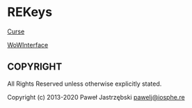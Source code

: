 ﻿# REKeys

[Curse](https://www.curseforge.com/wow/addons/rekeys-keystone-manager)

[WoWInterface](http://www.wowinterface.com/downloads/fileinfo.php?id=24510)

## COPYRIGHT

All Rights Reserved unless otherwise explicitly stated.

Copyright (c) 2013-2020 Paweł Jastrzębski <pawelj@iosphe.re>
